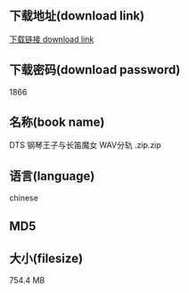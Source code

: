 ## 下载地址(download link)
[下载链接 download link](https://voluble-croquembouche-d321dc.netlify.app/?s=DTS+%E9%92%A2%E7%90%B4%E7%8E%8B%E5%AD%90%E4%B8%8E%E9%95%BF%E7%AC%9B%E9%AD%94%E5%A5%B3+WAV%E5%88%86%E8%BD%A8+.zip)

## 下载密码(download password)
1866

## 名称(book name)
DTS 钢琴王子与长笛魔女 WAV分轨 .zip.zip

## 语言(language)
chinese

## MD5


## 大小(filesize)
754.4 MB
